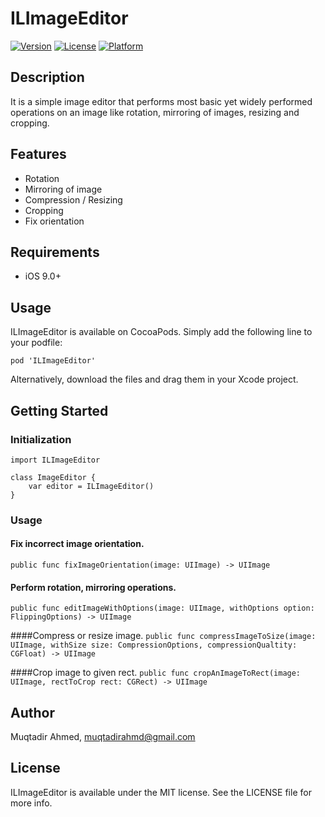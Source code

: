 # ILImageEditor

[![Version](https://img.shields.io/badge/pod-0.1.0-green.svg?style=flat-square)](http://cocoapods.org/pods/ILImageEditor)
[![License](https://img.shields.io/badge/license-MIT-yellow.svg?style=flat-square)](http://cocoapods.org/pods/ILImageEditor)
[![Platform](https://img.shields.io/badge/platform-iOS-red.svg?style=flat-square)](http://cocoapods.org/pods/ILImageEditor)

## Description
It is a simple image editor that performs most basic yet widely performed operations on an image like rotation, mirroring of images, resizing and cropping.

## Features
- Rotation
- Mirroring of image
- Compression / Resizing
- Cropping
- Fix orientation

## Requirements
- iOS 9.0+

## Usage

ILImageEditor is available on CocoaPods. Simply add the following line to your podfile:

```
pod 'ILImageEditor'
```

Alternatively, download the files and drag them in your Xcode project.

## Getting Started
### Initialization
````
import ILImageEditor

class ImageEditor {
	var editor = ILImageEditor()
}
````

### Usage
#### Fix incorrect image orientation.

```
public func fixImageOrientation(image: UIImage) -> UIImage
```

#### Perform rotation, mirroring operations.

`
public func editImageWithOptions(image: UIImage, withOptions option: FlippingOptions) -> UIImage
`

####Compress or resize image.
`
public func compressImageToSize(image: UIImage, withSize size: CompressionOptions, compressionQualtity: CGFloat) -> UIImage
`

####Crop image to given rect.
`
public func cropAnImageToRect(image: UIImage, rectToCrop rect: CGRect) -> UIImage
`

## Author

Muqtadir Ahmed, muqtadirahmd@gmail.com

## License

ILImageEditor is available under the MIT license. See the LICENSE file for more info.
